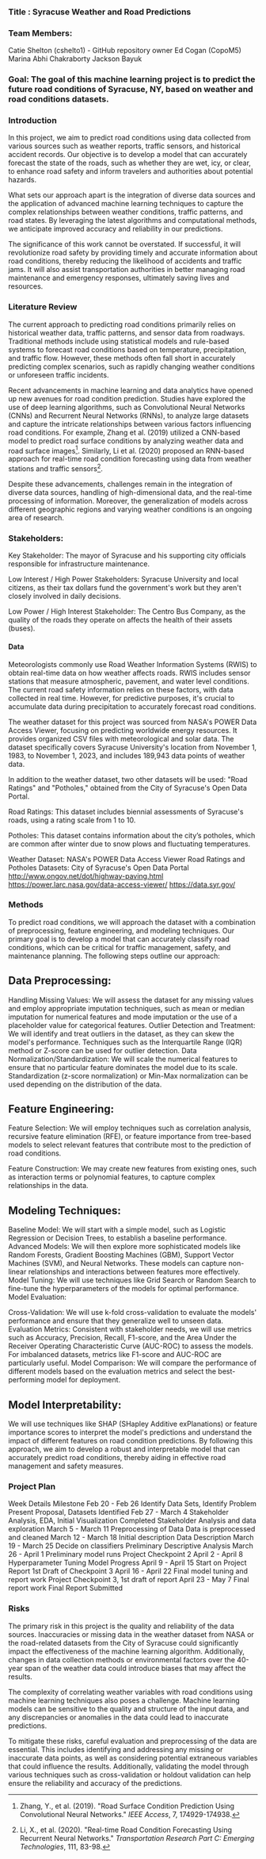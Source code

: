 
### Title : Syracuse Weather and Road Predictions

### Team Members:

Catie Shelton (cshelto1) - GitHub repository owner
Ed Cogan (CopoM5)
Marina
Abhi Chakraborty
Jackson Bayuk

### Goal: The goal of this machine learning project is to predict the future road conditions of Syracuse, NY, based on weather and road conditions datasets.

### Introduction

In this project, we aim to predict road conditions using data collected from various sources such as weather reports, traffic sensors, and historical accident records. Our objective is to develop a model that can accurately forecast the state of the roads, such as whether they are wet, icy, or clear, to enhance road safety and inform travelers and authorities about potential hazards.

What sets our approach apart is the integration of diverse data sources and the application of advanced machine learning techniques to capture the complex relationships between weather conditions, traffic patterns, and road states. By leveraging the latest algorithms and computational methods, we anticipate improved accuracy and reliability in our predictions.

The significance of this work cannot be overstated. If successful, it will revolutionize road safety by providing timely and accurate information about road conditions, thereby reducing the likelihood of accidents and traffic jams. It will also assist transportation authorities in better managing road maintenance and emergency responses, ultimately saving lives and resources.

### Literature Review

The current approach to predicting road conditions primarily relies on historical weather data, traffic patterns, and sensor data from roadways. Traditional methods include using statistical models and rule-based systems to forecast road conditions based on temperature, precipitation, and traffic flow. However, these methods often fall short in accurately predicting complex scenarios, such as rapidly changing weather conditions or unforeseen traffic incidents.

Recent advancements in machine learning and data analytics have opened up new avenues for road condition prediction. Studies have explored the use of deep learning algorithms, such as Convolutional Neural Networks (CNNs) and Recurrent Neural Networks (RNNs), to analyze large datasets and capture the intricate relationships between various factors influencing road conditions. For example, Zhang et al. (2019) utilized a CNN-based model to predict road surface conditions by analyzing weather data and road surface images[^1]. Similarly, Li et al. (2020) proposed an RNN-based approach for real-time road condition forecasting using data from weather stations and traffic sensors[^2].

Despite these advancements, challenges remain in the integration of diverse data sources, handling of high-dimensional data, and the real-time processing of information. Moreover, the generalization of models across different geographic regions and varying weather conditions is an ongoing area of research.

[^1]: Zhang, Y., et al. (2019). "Road Surface Condition Prediction Using Convolutional Neural Networks." *IEEE Access*, 7, 174929-174938.
[^2]: Li, X., et al. (2020). "Real-time Road Condition Forecasting Using Recurrent Neural Networks." *Transportation Research Part C: Emerging Technologies*, 111, 83-98.

### Stakeholders:

Key Stakeholder: The mayor of Syracuse and his supporting city officials responsible for infrastructure maintenance.

Low Interest / High Power Stakeholders: Syracuse University and local citizens, as their tax dollars fund the government's work but they aren't closely involved in daily decisions.

Low Power / High Interest Stakeholder: The Centro Bus Company, as the quality of the roads they operate on affects the health of their assets (buses).


#### Data

Meteorologists commonly use Road Weather Information Systems (RWIS) to obtain real-time data on how weather affects roads. RWIS includes sensor stations that measure atmospheric, pavement, and water level conditions. The current road safety information relies on these factors, with data collected in real time. However, for predictive purposes, it's crucial to accumulate data during precipitation to accurately forecast road conditions.

The weather dataset for this project was sourced from NASA's POWER Data Access Viewer, focusing on predicting worldwide energy resources. It provides organized CSV files with meteorological and solar data. The dataset specifically covers Syracuse University's location from November 1, 1983, to November 1, 2023, and includes 189,943 data points of weather data.

In addition to the weather dataset, two other datasets will be used: "Road Ratings" and "Potholes," obtained from the City of Syracuse's Open Data Portal.

Road Ratings: This dataset includes biennial assessments of Syracuse's roads, using a rating scale from 1 to 10.

Potholes: This dataset contains information about the city’s potholes, which are common after winter due to snow plows and fluctuating temperatures.

Weather Dataset: NASA's POWER Data Access Viewer 
Road Ratings and Potholes Datasets: City of Syracuse's Open Data Portal 
http://www.ongov.net/dot/highway-paving.html
https://power.larc.nasa.gov/data-access-viewer/
https://data.syr.gov/


### Methods

To predict road conditions, we will approach the dataset with a combination of preprocessing, feature engineering, and modeling techniques. Our primary goal is to develop a model that can accurately classify road conditions, which can be critical for traffic management, safety, and maintenance planning. The following steps outline our approach:

## Data Preprocessing:

Handling Missing Values: We will assess the dataset for any missing values and employ appropriate imputation techniques, such as mean or median imputation for numerical features and mode imputation or the use of a placeholder value for categorical features.
Outlier Detection and Treatment: We will identify and treat outliers in the dataset, as they can skew the model's performance. Techniques such as the Interquartile Range (IQR) method or Z-score can be used for outlier detection.
Data Normalization/Standardization: We will scale the numerical features to ensure that no particular feature dominates the model due to its scale. Standardization (z-score normalization) or Min-Max normalization can be used depending on the distribution of the data.


## Feature Engineering:

Feature Selection: We will employ techniques such as correlation analysis, recursive feature elimination (RFE), or feature importance from tree-based models to select relevant features that contribute most to the prediction of road conditions.

Feature Construction: We may create new features from existing ones, such as interaction terms or polynomial features, to capture complex relationships in the data.


## Modeling Techniques:

Baseline Model: We will start with a simple model, such as Logistic Regression or Decision Trees, to establish a baseline performance.
Advanced Models: We will then explore more sophisticated models like Random Forests, Gradient Boosting Machines (GBM), Support Vector Machines (SVM), and Neural Networks. These models can capture non-linear relationships and interactions between features more effectively.
Model Tuning: We will use techniques like Grid Search or Random Search to fine-tune the hyperparameters of the models for optimal performance.
Model Evaluation:

Cross-Validation: We will use k-fold cross-validation to evaluate the models' performance and ensure that they generalize well to unseen data.
Evaluation Metrics: Consistent with stakeholder needs, we will use metrics such as Accuracy, Precision, Recall, F1-score, and the Area Under the Receiver Operating Characteristic Curve (AUC-ROC) to assess the models. For imbalanced datasets, metrics like F1-score and AUC-ROC are particularly useful.
Model Comparison: We will compare the performance of different models based on the evaluation metrics and select the best-performing model for deployment.


## Model Interpretability:

We will use techniques like SHAP (SHapley Additive exPlanations) or feature importance scores to interpret the model's predictions and understand the impact of different features on road condition predictions.
By following this approach, we aim to develop a robust and interpretable model that can accurately predict road conditions, thereby aiding in effective road management and safety measures.


### Project Plan

Week	Details	Milestone
Feb 20 - Feb 26	Identify Data Sets, Identify Problem	Present Proposal, Datasets Identified
Feb 27 - March 4	Stakeholder Analysis, EDA, Initial Visualization	Completed Stakeholder Analysis and data exploration
March 5 - March 11	Preprocessing of Data	Data is preprocessed and cleaned
March 12 - March 18	Initial description	Data Description
March 19 - March 25	Decide on classifiers	Preliminary Descriptive Analysis
March 26 - April 1	Preliminary model runs	Project Checkpoint 2
April 2 - April 8	Hyperparameter Tuning	Model Progress
April 9 - April 15	Start on Project Report	1st Draft of Checkpoint 3
April 16 - April 22	Final model tuning and report work	Project Checkpoint 3, 1st draft of report
April 23 - May 7	Final report work	Final Report Submitted


### Risks

The primary risk in this project is the quality and reliability of the data sources. Inaccuracies or missing data in the weather dataset from NASA or the road-related datasets from the City of Syracuse could significantly impact the effectiveness of the machine learning algorithm. Additionally, changes in data collection methods or environmental factors over the 40-year span of the weather data could introduce biases that may affect the results.

The complexity of correlating weather variables with road conditions using machine learning techniques also poses a challenge. Machine learning models can be sensitive to the quality and structure of the input data, and any discrepancies or anomalies in the data could lead to inaccurate predictions.

To mitigate these risks, careful evaluation and preprocessing of the data are essential. This includes identifying and addressing any missing or inaccurate data points, as well as considering potential extraneous variables that could influence the results. Additionally, validating the model through various techniques such as cross-validation or holdout validation can help ensure the reliability and accuracy of the predictions.